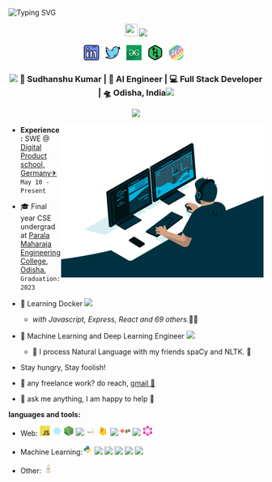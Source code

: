 ![Typing SVG](https://readme-typing-svg.herokuapp.com/?lines=hello,+I'm+Sudhanshu)

<div align="center">

<img src="https://media.giphy.com/media/hvRJCLFzcasrR4ia7z/giphy.gif" height="25px" width="25px">
<img src="https://pronoun.cyou/x/y?subject=He&object=Him&height=20"> 
</div>

<p align='center'>
   <a href="https://www.linkedin.com/in/sudhanshublaze/"><img height="30" src="linkedin.png"></a>&nbsp;&nbsp;
<a href="https://twitter.com/SudhanshuBlaze"><img height="30" src="twitter.png"></a>&nbsp;&nbsp;
<a href="https://auth.geeksforgeeks.org/user/sudhanshublaze/articles"><img height="30" src="gfg.png"></a>&nbsp;&nbsp;
<a href="https://www.hackerrank.com/SudhanshuBlaze"><img height="30" src="hackerrank.png"></a>&nbsp;&nbsp;
<a href="https://dev.to/sudhanshublaze"><img height="30" src="devto.png"></a>&nbsp;&nbsp;
 </p>

<div align="center">
<h3><img src="https://media.giphy.com/media/WUlplcMpOCEmTGBtBW/giphy.gif" width="30"> 🙎 Sudhanshu Kumar | 🤖 AI Engineer |  💻 Full Stack Developer | 🛸 Odisha, India<img src="https://media.giphy.com/media/WUlplcMpOCEmTGBtBW/giphy.gif" width="30"></h3>

![](https://visitor-badge.glitch.me/badge?page_id=SudhanshuBlaze.SudhanshuBlaze)

</div>
<img align="right" alt="GIF" src="code2.gif" width="400" />

- <strong>Experience:</strong> SWE @ [Digital Product school, Germany✈](https://www.digitalproductschool.io) <code>May 10 - Present</code>

- 🎓 Final year CSE undergrad at [Parala Maharaja Engineering College, Odisha.](https://www.pmec.ac.in/) <code>Graduation: 2023</code>
- 🥀 Learning Docker <code><img height="20" src="https://avatars.githubusercontent.com/u/5429470?s=200&v=4"></code>

  - <i>with Javascript, Express, React and 69 others.</i>👨‍💻

- 🦾 Machine Learning and Deep Learning Engineer <code><img height="20" src="https://www.tensorflow.org/images/tf_logo_horizontal.png"></code>

  - 🧠 I process Natural Language with my friends spaCy and NLTK. 🤖

- Stay hungry, Stay foolish!

- 💼 any freelance work? do reach, [gmail 📧](mailto:skrourkela@gmail.com)
- 💬 ask me anything, I am happy to help 🤗

**languages and tools:**

- Web: <code><img height="20" src="https://raw.githubusercontent.com/github/explore/80688e429a7d4ef2fca1e82350fe8e3517d3494d/topics/javascript/javascript.png"></code>
  <code><img height="20" src="https://raw.githubusercontent.com/github/explore/80688e429a7d4ef2fca1e82350fe8e3517d3494d/topics/react/react.png"></code>
  <code><img height="20" src="https://raw.githubusercontent.com/github/explore/80688e429a7d4ef2fca1e82350fe8e3517d3494d/topics/nodejs/nodejs.png"></code>
  <code><img height="20" src="https://avatars.githubusercontent.com/u/5658226"></code>
  <code><img height="20" src="https://raw.githubusercontent.com/github/explore/80688e429a7d4ef2fca1e82350fe8e3517d3494d/topics/mysql/mysql.png"></code>
  <code><img height="20" src="https://raw.githubusercontent.com/github/explore/80688e429a7d4ef2fca1e82350fe8e3517d3494d/topics/firebase/firebase.png"></code>
  <code><img height="20" src="https://avatars.githubusercontent.com/u/45120"></code>
  <code><img height="20" src="https://raw.githubusercontent.com/github/explore/80688e429a7d4ef2fca1e82350fe8e3517d3494d/topics/git/git.png"></code>
  <code><img height="20" src="https://assets.vercel.com/image/upload/v1607554385/repositories/next-js/next-logo.png"></code>
  <code><img height="20" src="https://raw.githubusercontent.com/github/explore/5c058a388828bb5fde0bcafd4bc867b5bb3f26f3/topics/graphql/graphql.png"></code>

- Machine Learning:<code><img height="20" src="https://raw.githubusercontent.com/github/explore/80688e429a7d4ef2fca1e82350fe8e3517d3494d/topics/python/python.png"></code> <code><img height="20" src="https://www.tensorflow.org/images/tf_logo_horizontal.png"></code>
  <code><img height="20" src="https://avatars.githubusercontent.com/u/45109972"></code>
  <code><img height="20" src="https://avatars.githubusercontent.com/u/21206976"></code>
  <code><img height="20" src="https://avatars.githubusercontent.com/u/365630"></code>
  <code><img height="20" src="https://avatars.githubusercontent.com/u/215947"></code>

- Other: <code><img height="20" src="https://raw.githubusercontent.com/github/explore/80688e429a7d4ef2fca1e82350fe8e3517d3494d/topics/java/java.png"></code>
